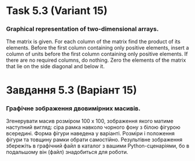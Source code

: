 # Task 5.3 (Variant 15)
### Graphical representation of two-dimensional arrays.
The matrix is given. For each column of the matrix find the product of its elements.
Before the first column containing only positive elements, insert a column
of units before the first column containing only positive elements. If there are no required columns, do nothing. Zero
the elements of the matrix that lie on the side diagonal and below it.

# Завдання 5.3 (Варіант 15) 
### Графічне зображення двовимірних масивів.
Згенерувати масив розміром 100 х 100, зображення якого
матиме наступний вигляд: сіра рамка навколо чорного фону з білою фігурою
всередині. Форма фігури наведена у варіанті. Розміри і положення фігури та
товщину рамки обрати самостійно. Результівне зображення збережіть в
графічний файл в каталог з вашими Python-сценаріями, бо в подальшому він
(файл) знадобиться для роботи.